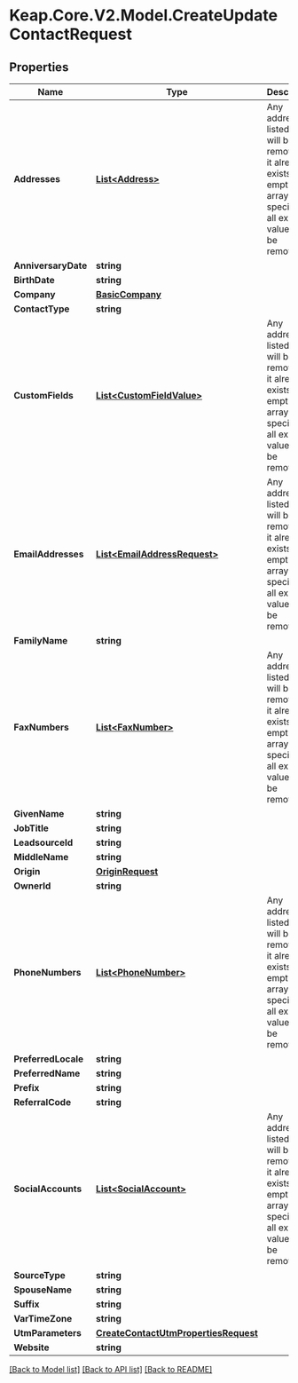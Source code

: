 # Keap.Core.V2.Model.CreateUpdateContactRequest

## Properties

Name | Type | Description | Notes
------------ | ------------- | ------------- | -------------
**Addresses** | [**List&lt;Address&gt;**](Address.md) | Any address not listed here will be removed if it already exists. If an empty array is specified, all existing values will be removed. | [optional] 
**AnniversaryDate** | **string** |  | [optional] 
**BirthDate** | **string** |  | [optional] 
**Company** | [**BasicCompany**](BasicCompany.md) |  | [optional] 
**ContactType** | **string** |  | [optional] 
**CustomFields** | [**List&lt;CustomFieldValue&gt;**](CustomFieldValue.md) | Any address not listed here will be removed if it already exists. If an empty array is specified, all existing values will be removed. | [optional] 
**EmailAddresses** | [**List&lt;EmailAddressRequest&gt;**](EmailAddressRequest.md) | Any address not listed here will be removed if it already exists. If an empty array is specified, all existing values will be removed. | [optional] 
**FamilyName** | **string** |  | [optional] 
**FaxNumbers** | [**List&lt;FaxNumber&gt;**](FaxNumber.md) | Any address not listed here will be removed if it already exists. If an empty array is specified, all existing values will be removed. | [optional] 
**GivenName** | **string** |  | [optional] 
**JobTitle** | **string** |  | [optional] 
**LeadsourceId** | **string** |  | [optional] 
**MiddleName** | **string** |  | [optional] 
**Origin** | [**OriginRequest**](OriginRequest.md) |  | [optional] 
**OwnerId** | **string** |  | [optional] 
**PhoneNumbers** | [**List&lt;PhoneNumber&gt;**](PhoneNumber.md) | Any address not listed here will be removed if it already exists. If an empty array is specified, all existing values will be removed. | [optional] 
**PreferredLocale** | **string** |  | [optional] 
**PreferredName** | **string** |  | [optional] 
**Prefix** | **string** |  | [optional] 
**ReferralCode** | **string** |  | [optional] 
**SocialAccounts** | [**List&lt;SocialAccount&gt;**](SocialAccount.md) | Any address not listed here will be removed if it already exists. If an empty array is specified, all existing values will be removed. | [optional] 
**SourceType** | **string** |  | [optional] 
**SpouseName** | **string** |  | [optional] 
**Suffix** | **string** |  | [optional] 
**VarTimeZone** | **string** |  | [optional] 
**UtmParameters** | [**CreateContactUtmPropertiesRequest**](CreateContactUtmPropertiesRequest.md) |  | [optional] 
**Website** | **string** |  | [optional] 

[[Back to Model list]](../README.md#documentation-for-models) [[Back to API list]](../README.md#documentation-for-api-endpoints) [[Back to README]](../README.md)

